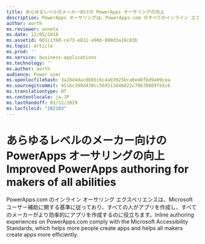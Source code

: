 ```yaml
---
title: あらゆるレベルのメーカー向けの PowerApps オーサリングの向上
description: PowerApps オーサリングは、PowerApps.com のすべてのインライン エクスペリエンスにおいて Microsoft ユーザー補助に関する基準に従っています。
author: aorth
ms.reviewer: anneta
ms.date: 12/05/2018
ms.assetid: 0d1c1f60-ce73-e811-a96b-000d3a18c83b
ms.topic: article
ms.prod: ''
ms.service: business-applications
ms.technology: ''
ms.author: aorth
audience: Power user
ms.openlocfilehash: 3a28d4dac0b65c6c4a03925bca6e48fbd9a09cea
ms.sourcegitcommit: 4516c399d430cc569513d46822c70670809fe5c6
ms.translationtype: HT
ms.contentlocale: ja-JP
ms.lasthandoff: 01/12/2019
ms.locfileid: "202103"
---
```

# <a name="improved-powerapps-authoring-for-makers-of-all-abilities"></a><span data-ttu-id="ad7ae-103">あらゆるレベルのメーカー向けの PowerApps オーサリングの向上</span><span class="sxs-lookup"><span data-stu-id="ad7ae-103">Improved PowerApps authoring for makers of all abilities</span></span>




<span data-ttu-id="ad7ae-104">PowerApps.com のインライン オーサリング エクスペリエンスは、Microsoft ユーザー補助に関する基準に従っており、すべての人がアプリを作成し、すべてのメーカーがより効率的にアプリを作成するのに役立ちます。</span><span class="sxs-lookup"><span data-stu-id="ad7ae-104">Inline authoring experiences on PowerApps.com comply with the Microsoft Accessibility Standards, which helps more people create apps and helps all makers create apps more efficiently.</span></span>

